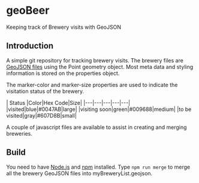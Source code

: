 # geoBeer
Keeping track of Brewery visits with GeoJSON

## Introduction

A simple git repository for tracking brewery visits. The brewery files are [GeoJSON files](http://geojson.org/geojson-spec.html)  using the Point geometry object. Most meta data and styling information is stored on the properties object.


The marker-color and marker-size properties are used to indicate the visitation status of the brewery.

| Status |Color|Hex Code|Size|
|---|---|---|---|---|
|visited|blue|#0047AB|large|
|visiting soon|green|#009688|medium|
|to be visited|gray|#607D8B|small|

A couple of javascript files are available to assist in creating and merging breweries.

## Build

You need to have [Node.js](https://nodejs.org/) and [npm](https://www.npmjs.com/) installed. Type `npm run merge` to merge all the brewery GeoJSON files into myBreweryList.geojson.
